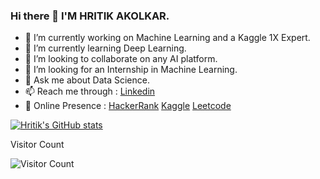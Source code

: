 ### Hi there 👋 I'M HRITIK AKOLKAR.
- 🔭 I’m currently working on Machine Learning and a Kaggle 1X Expert.  
- 🌱 I’m currently learning Deep Learning.
- 👯 I’m looking to collaborate on any AI platform.
- 🤔 I’m looking for an Internship in Machine Learning.
- 💬 Ask me about Data Science.
- 📫 Reach me through : <a href="https://www.linkedin.com/in/hritikakolkar/" target="_blank">Linkedin</a>
- 🔎 Online Presence : <a href="https://www.hackerrank.com/hritikakolkar/" target="_blank">HackerRank</a>  <a href="https://www.kaggle.com/hritikakolkar/" target="_blank">Kaggle</a>   <a href="https://leetcode.com/hritikakolkar/" target="_blank">Leetcode</a>

[![Hritik's GitHub stats](https://github-readme-stats.vercel.app/api?username=hritikakolkar&show_icons=true&theme=dark)](https://github.com/hritikakolkar/)

Visitor Count

![Visitor Count](https://profile-counter.glitch.me/{hritikakolkar}/count.svg)
